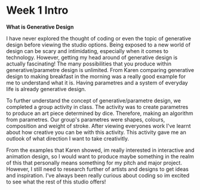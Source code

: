 # Week 1 Intro

__What is Generative Design__

I have never explored the thought of coding or even the topic of generative design before viewing the studio options. Being exposed to a new world of design can be scary and intimidating, especially when it comes to technology. However, getting my head around of generative design is actually fascinating! The many possibilities that you produce within generative/parametre design is unlimited. From Karen comparing generative design to making breakfast in the morning was a really good example for me to understand what it is. Having parametres and a system of everyday life is already generative design. 

To further understand the concept of generative/parametre design, we completed a group activity in class. The activity was to create parametres to produce an art piece determined by dice. Therefore, making an algorithm from parametres. Our group's parametres were shapes, colours, composition and weight of stroke. After viewing everyones work I've learnt about how creative you can be with this activity. This activity gave me an outlook of what direction I want to take creativitly. 

From the examples that Karen showed, im really interested in interactive and animation design, so I would want to produce maybe something in the realm of this that personally means something for my pitch and major project. However, I still need to research further of artists and designs to get ideas and inspiration. I've always been really curious about coding so im excited to see what the rest of this studio offers!


